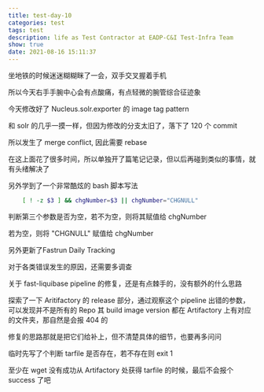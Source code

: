 ```yaml
---
title: test-day-10
categories: test
tags: test
description: life as Test Contractor at EADP-C&I Test-Infra Team
show: true
date: 2021-08-16 15:11:37
---
```

坐地铁的时候迷迷糊糊眯了一会，双手交叉握着手机

所以今天右手手腕中心会有点酸痛，有点轻微的腕管综合征迹象

今天修改好了 Nucleus.solr.exporter 的 image tag pattern

和 solr 的几乎一摸一样，但因为修改的分支太旧了，落下了 120 个 commit

所以发生了 merge conflict, 因此需要 rebase

在这上面花了很多时间，所以单独开了篇笔记记录，但以后再碰到类似的事情，就有头绪解决了

另外学到了一个非常酷炫的 bash 脚本写法

```bash
    [ ! -z $3 ] && chgNumber=$3 || chgNumber="CHGNULL"
```

判断第三个参数是否为空，若不为空，则将其赋值给 chgNumber

若为空，则将 "CHGNULL" 赋值给 chgNumber

另外更新了Fastrun Daily Tracking

对于各类错误发生的原因，还需要多调查

关于 fast-liquibase pipeline 的修复，还是有点棘手的，没有额外的什么思路

探索了一下 Aritifactory 的 release 部分，通过观察这个 pipeline 出错的参数，可以发现并不是所有的 Repo 其 build image version 都在 Artifactory 上有对应的文件夹，那自然是会报 404 的

修复的思路那就是把它们给补上，但不清楚具体的细节，也要再多问问

临时先写了个判断 tarfile 是否存在，若不存在则 exit 1

至少在 wget 没有成功从 Artifactory 处获得 tarfile 的时候，最后不会报个 success 了吧
